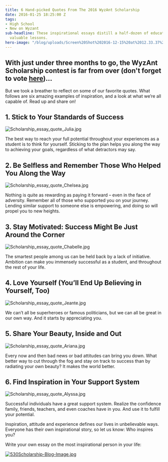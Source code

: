 ```yaml
---
title: 6 Hand-picked Quotes From The 2016 WyzAnt Scholarship
date: 2016-01-25 18:25:00 Z
tags:
- High School
- New on Wyzant
sub-headline: These inspirational essays distill a half-dozen of education’s most
  valuable lessons.
hero-image: "/blog/uploads/Screen%20Shot%202016-12-15%20at%2012.33.37%20PM%20(1).png"
---
```


## With just under three months to go, the WyzAnt Scholarship contest is far from over (don't forget to vote [here](https://www.wyzant.com/scholarships/SubmittedEssays))...

But we took a breather to reflect on some of our favorite quotes. What follows are six amazing examples of inspiration, and a look at what we’re all capable of.  Read up and share on!

## 1. Stick to Your Standards of Success

![Scholarship_essay_quote_Julia.jpg](/blog/uploads/Scholarship_essay_quote_Julia.jpg)

The best way to reach your full potential throughout your experiences as a student is to think for yourself. Sticking to the plan helps you along the way to achieving your goals, regardless of what detractors may say.

## 2. Be Selfless and Remember Those Who Helped You Along the Way

![Scholarship_essay_quote_Chelsea.jpg](/blog/uploads/Scholarship_essay_quote_Chelsea.jpg)

Nothing is quite as rewarding as paying it forward – even in the face of adversity. Remember all of those who supported you on your journey. Lending similar support to someone else is empowering, and doing so will propel you to new heights.

## 3. Stay Motivated: Success Might Be Just Around the Corner

![Scholarship_essay_quote_Chabelle.jpg](/blog/uploads/Scholarship_essay_quote_Chabelle.jpg)

The smartest people among us can be held back by a lack of initiative.  Ambition can make you immensely successful as a student, and throughout the rest of your life.

## 4. Love Yourself (You’ll End Up Believing in Yourself, Too)

![Scholarship_essay_quote_Jeante.jpg](/blog/uploads/Scholarship_essay_quote_Jeante.jpg)

We can’t all be superheroes or famous politicians, but we can all be great in our own way. And it starts by appreciating you.

## 5. Share Your Beauty, Inside and Out

![Scholarship_essay_quote_Ariana.jpg](/blog/uploads/Scholarship_essay_quote_Ariana.jpg)

Every now and then bad news or bad attitudes can bring you down. What better way to cut through the fog and stay on track to success than by radiating your own beauty? It makes the world better.

## 6. Find Inspiration in Your Support System

![Scholarship_essay_quote_Alyssa.jpg](/blog/uploads/Scholarship_essay_quote_Alyssa.jpg)

Successful individuals have a great support system. Realize the confidence family, friends, teachers, and even coaches have in you. And use it to fulfill your potential.

Inspiration, attitude and experience defines our lives in unbelievable ways. Everyone has their own inspirational story, so let us know: Who inspires you?

Write your own essay on the most inspirational person in your life:

[![530Scholarship-Blog-Image.jpg](/blog/uploads/530Scholarship-Blog-Image.jpg)](https://www.wyzant.com/scholarships/)